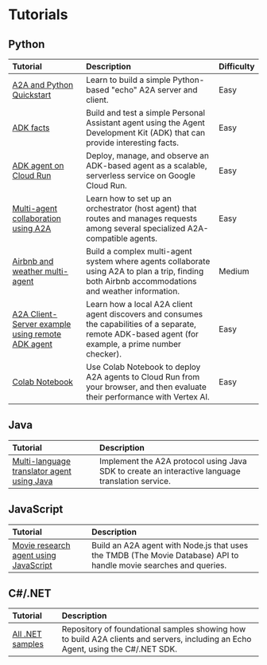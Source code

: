 # Tutorials

## Python

Tutorial | Description | Difficulty
:--------|:------------|:-----------
[A2A and Python Quickstart](./python/1-introduction.md) | Learn to build a simple Python-based "echo" A2A server and client. | Easy
[ADK facts](https://github.com/a2aproject/a2a-samples/tree/main/samples/python/agents/adk_facts) | Build and test a simple Personal Assistant agent using the Agent Development Kit (ADK) that can provide interesting facts. | Easy
[ADK agent on Cloud Run](https://github.com/a2aproject/a2a-samples/tree/main/samples/python/agents/adk_cloud_run) | Deploy, manage, and observe an ADK-based agent as a scalable, serverless service on Google Cloud Run.| Easy
[Multi-agent collaboration using A2A](https://github.com/a2aproject/a2a-samples/tree/main/demo) | Learn how to set up an orchestrator (host agent) that routes and manages requests among several specialized A2A-compatible agents. | Easy
[Airbnb and weather multi-agent](https://github.com/a2aproject/a2a-samples/tree/main/samples/python/agents/airbnb_planner_multiagent) | Build a complex multi-agent system where agents collaborate using A2A to plan a trip, finding both Airbnb accommodations and weather information. | Medium
[A2A Client-Server example using remote ADK agent](https://goo.gle/adk-a2a) | Learn how a local A2A client agent discovers and consumes the capabilities of a separate, remote ADK-based agent (for example, a prime number checker). | Easy
[Colab Notebook](https://github.com/a2aproject/a2a-samples/blob/main/notebooks/multi_agents_eval_with_cloud_run_deployment.ipynb) | Use Colab Notebook to deploy A2A agents to Cloud Run from your browser, and then evaluate their performance with Vertex AI. | Easy

## Java

Tutorial | Description
:--------|:-----------
[Multi-language translator agent using Java](https://github.com/a2aproject/a2a-samples/tree/main/samples/java) | Implement the A2A protocol using Java SDK to create an interactive language translation service.

## JavaScript

Tutorial | Description
:--------|:------------
[Movie research agent using JavaScript](https://github.com/a2aproject/a2a-samples/tree/main/samples/js) | Build an A2A agent with Node.js that uses the TMDB (The Movie Database) API to handle movie searches and queries.

## C#/.NET

Tutorial | Description
:--------|:------------
[All .NET samples](https://github.com/a2aproject/a2a-dotnet/tree/main/samples) | Repository of foundational samples showing how to build A2A clients and servers, including an Echo Agent, using the C#/.NET SDK.

